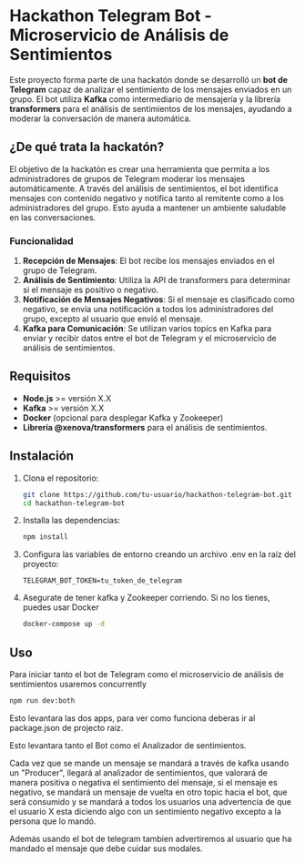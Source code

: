# Hackathon Telegram Bot - Microservicio de Análisis de Sentimientos

Este proyecto forma parte de una hackatón donde se desarrolló un **bot de Telegram** capaz de analizar el sentimiento de los mensajes enviados en un grupo. El bot utiliza **Kafka** como intermediario de mensajería y la librería **transformers** para el análisis de sentimientos de los mensajes, ayudando a moderar la conversación de manera automática.

## ¿De qué trata la hackatón?

El objetivo de la hackatón es crear una herramienta que permita a los administradores de grupos de Telegram moderar los mensajes automáticamente. A través del análisis de sentimientos, el bot identifica mensajes con contenido negativo y notifica tanto al remitente como a los administradores del grupo. Esto ayuda a mantener un ambiente saludable en las conversaciones.

### Funcionalidad

1. **Recepción de Mensajes**: El bot recibe los mensajes enviados en el grupo de Telegram.
2. **Análisis de Sentimiento**: Utiliza la API de transformers para determinar si el mensaje es positivo o negativo.
3. **Notificación de Mensajes Negativos**: Si el mensaje es clasificado como negativo, se envía una notificación a todos los administradores del grupo, excepto al usuario que envió el mensaje.
4. **Kafka para Comunicación**: Se utilizan varios topics en Kafka para enviar y recibir datos entre el bot de Telegram y el microservicio de análisis de sentimientos.

## Requisitos

- **Node.js** >= versión X.X
- **Kafka** >= versión X.X
- **Docker** (opcional para desplegar Kafka y Zookeeper)
- **Librería @xenova/transformers** para el análisis de sentimientos.

## Instalación

1. Clona el repositorio:

   ```bash
   git clone https://github.com/tu-usuario/hackathon-telegram-bot.git
   cd hackathon-telegram-bot

   ```

2. Installa las dependencias:

   ```bash
   npm install

   ```

3. Configura las variables de entorno creando un archivo .env en la raíz del proyecto:

   ```env
   TELEGRAM_BOT_TOKEN=tu_token_de_telegram

   ```

4. Asegurate de tener kafka y Zookeeper corriendo. Si no los tienes, puedes usar Docker

   ```bash
   docker-compose up -d
   ```

## Uso

Para iniciar tanto el bot de Telegram como el microservicio de análisis de sentimientos usaremos concurrently

```bash
npm run dev:both
```

Esto levantara las dos apps, para ver como funciona deberas ir al package.json de projecto raiz.

Esto levantara tanto el Bot como el Analizador de sentimientos.

Cada vez que se mande un mensaje se mandará a través de kafka usando un "Producer", llegará al analizador de sentimientos, que valorará de manera positiva o negativa el sentimiento del mensaje, si el mensaje es negativo, se mandará un mensaje de vuelta en otro topic hacia el bot, que será consumido y se mandará a todos los usuarios una advertencia de que el usuario X esta diciendo algo con un sentimiento negativo excepto a la persona que lo mandó.

Además usando el bot de telegram tambien advertiremos al usuario que ha mandado el mensaje que debe cuidar sus modales.
